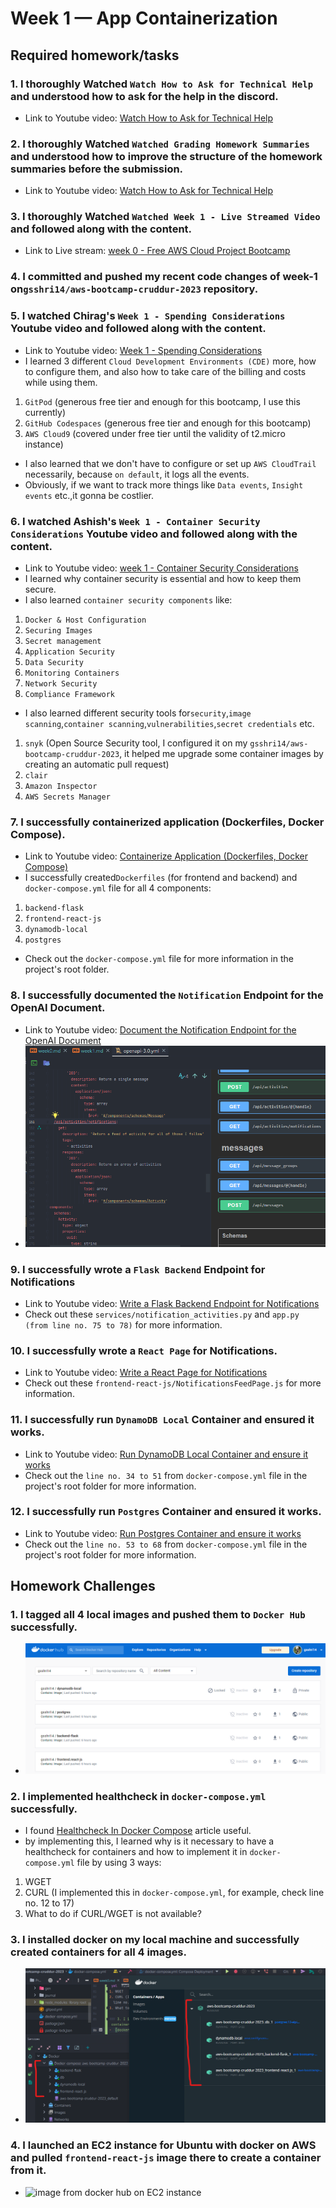 # Week 1 — App Containerization

## Required homework/tasks

### 1. I thoroughly Watched `Watch How to Ask for Technical Help` and understood how to ask for the help in the discord.
- Link to Youtube video: [Watch How to Ask for Technical Help](https://www.youtube.com/watch?v=tDPqmwKMP7Y&list=PLBfufR7vyJJ7k25byhRXJldB5AiwgNnWv&index=29)

### 2. I thoroughly Watched `Watched Grading Homework Summaries` and understood how to improve the structure of the homework summaries before the submission.
- Link to Youtube video: [Watch How to Ask for Technical Help](https://www.youtube.com/watch?v=FKAScachFgk&list=PLBfufR7vyJJ7k25byhRXJldB5AiwgNnWv&index=25)

### 3. I thoroughly Watched `Watched Week 1 - Live Streamed Video` and followed along with the content.
- Link to Live stream: [week 0 - Free AWS Cloud Project Bootcamp](https://www.youtube.com/watch?v=zJnNe5Nv4tE&list=PLBfufR7vyJJ7k25byhRXJldB5AiwgNnWv&index=22)

### 4. I committed and pushed my recent code changes of week-1 on`gsshri14/aws-bootcamp-cruddur-2023` repository.

### 5. I watched Chirag's `Week 1 - Spending Considerations` Youtube video and followed along with the content.
- Link to Youtube video: [Week 1 - Spending Considerations](https://www.youtube.com/watch?v=OAMHu1NiYoI&list=PLBfufR7vyJJ7k25byhRXJldB5AiwgNnWv&index=24)
- I learned 3 different `Cloud Development Environments (CDE)` more, how to configure them, and also how to take care of the billing and costs while using them.
1. `GitPod` (generous free tier and enough for this bootcamp, I use this currently)
2. `GitHub Codespaces` (generous free tier and enough for this bootcamp)
3. `AWS Cloud9` (covered under free tier until the validity of t2.micro instance)
- I also learned that we don't have to configure or set up `AWS CloudTrail` necessarily, because `on default`, it logs all the events.
- Obviously, if we want to track more things like `Data events`, `Insight events` etc.,it gonna be costlier.

### 6. I watched Ashish's `Week 1 - Container Security Considerations` Youtube video and followed along with the content.
- Link to Youtube video: [week 1 - Container Security Considerations](https://www.youtube.com/watch?v=OjZz4D0B-cA&list=PLBfufR7vyJJ7k25byhRXJldB5AiwgNnWv&index=25)
- I learned why container security is essential and how to keep them secure.
- I also learned `container security components` like:
1. `Docker & Host Configuration`
2. `Securing Images`
3. `Secret management`
4. `Application Security`
5. `Data Security`
6. `Monitoring Containers`
7. `Network Security`
8. `Compliance Framework`

- I also learned different security tools for`security`,`image scanning`,`container scanning`,`vulnerabilities`,`secret credentials` etc.
1. `snyk` (Open Source Security tool, I configured it on my `gsshri14/aws-bootcamp-cruddur-2023`, it helped me upgrade some container images by creating an automatic pull request) 
2. `clair`
3. `Amazon Inspector`
4. `AWS Secrets Manager`

### 7. I successfully containerized application (Dockerfiles, Docker Compose).
- Link to Youtube video: [Containerize Application (Dockerfiles, Docker Compose)](https://www.youtube.com/watch?v=zJnNe5Nv4tE&list=PLBfufR7vyJJ7k25byhRXJldB5AiwgNnWv&index=22)
- I successfully created`Dockerfiles` (for frontend and backend) and `docker-compose.yml` file for all 4 components:
1. `backend-flask`
2. `frontend-react-js`
3. `dynamodb-local`
4. `postgres`
- Check out the `docker-compose.yml` file for more information in the project's root folder.

### 8. I successfully documented the `Notification` Endpoint for the OpenAI Document.
- Link to Youtube video: [Document the Notification Endpoint for the OpenAI Document](https://www.youtube.com/watch?v=k-_o0cCpksk&list=PLBfufR7vyJJ7k25byhRXJldB5AiwgNnWv&index=27)
- ![notification endpoint in openapi](./journal_assets/notification_endpoint_in_openapi.png)

### 9. I successfully wrote a `Flask Backend` Endpoint for Notifications
- Link to Youtube video: [Write a Flask Backend Endpoint for Notifications](https://www.youtube.com/watch?v=k-_o0cCpksk&list=PLBfufR7vyJJ7k25byhRXJldB5AiwgNnWv&index=27)
- Check out these `services/notification_activities.py` and `app.py (from line no. 75 to 78)` for more information.

### 10. I successfully wrote a `React Page` for Notifications.
- Link to Youtube video: [Write a React Page for Notifications](https://www.youtube.com/watch?v=k-_o0cCpksk&list=PLBfufR7vyJJ7k25byhRXJldB5AiwgNnWv&index=27)
- Check out these `frontend-react-js/NotificationsFeedPage.js` for more information.

### 11. I successfully run `DynamoDB Local` Container and ensured it works.
- Link to Youtube video: [Run DynamoDB Local Container and ensure it works](https://www.youtube.com/watch?v=CbQNMaa6zTg&list=PLBfufR7vyJJ7k25byhRXJldB5AiwgNnWv&index=28)
- Check out the `line no. 34 to 51` from `docker-compose.yml` file in the project's root folder for more information.

### 12. I successfully run `Postgres` Container and ensured it works.
- Link to Youtube video: [Run Postgres Container and ensure it works](https://www.youtube.com/watch?v=CbQNMaa6zTg&list=PLBfufR7vyJJ7k25byhRXJldB5AiwgNnWv&index=28)
- Check out the `line no. 53 to 68` from `docker-compose.yml` file in the project's root folder for more information.

## Homework Challenges

### 1. I tagged all 4 local images and pushed them to `Docker Hub` successfully.
- ![docker hub](./journal_assets/docker_hub.png)

### 2. I implemented healthcheck in `docker-compose.yml` successfully.
- I found [Healthcheck In Docker Compose](https://medium.com/geekculture/how-to-successfully-implement-a-healthcheck-in-docker-compose-efced60bc08e) article useful.
- by implementing this, I learned why is it necessary to have a healthcheck for containers and how to implement it in `docker-compose.yml` file by using 3 ways:
1. WGET 
2. CURL (I implemented this in `docker-compose.yml`, for example, check line no. 12 to 17)
3. What to do if CURL/WGET is not available?

### 3. I installed docker on my local machine and successfully created containers for all 4 images.
- ![docker on local machine](./journal_assets/docker_on_local_machine.png)

### 4. I launched an EC2 instance for Ubuntu with docker on AWS and pulled `frontend-react-js` image there to create a container from it.
- ![image from docker hub on EC2 instance](./journal_assets/AWS_EC2_Docker.png)









